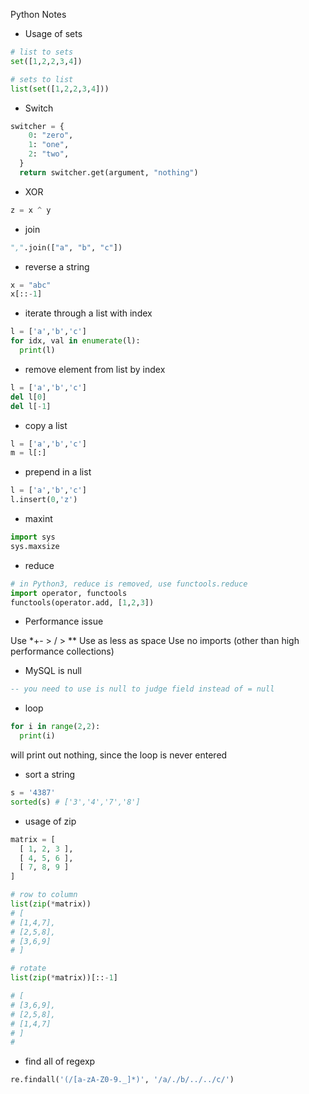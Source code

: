 Python Notes

* Usage of sets

```python
# list to sets
set([1,2,2,3,4])

# sets to list
list(set([1,2,2,3,4]))
```

* Switch

```python
switcher = {
    0: "zero",
    1: "one",
    2: "two",
  }
  return switcher.get(argument, "nothing")
```

* XOR

```python
z = x ^ y
```

* join

```python
",".join(["a", "b", "c"])
```

* reverse a string

```python
x = "abc"
x[::-1]
```

* iterate through a list with index

```python
l = ['a','b','c']
for idx, val in enumerate(l):
  print(l)
```

* remove element from list by index

```python
l = ['a','b','c']
del l[0]
del l[-1]
```

* copy a list

```python
l = ['a','b','c']
m = l[:]
```

* prepend in a list

```python
l = ['a','b','c']
l.insert(0,'z')
```

* maxint

```python
import sys
sys.maxsize
```

* reduce

```python
# in Python3, reduce is removed, use functools.reduce
import operator, functools
functools(operator.add, [1,2,3])
```

* Performance issue

Use \*+- > / > \*\*
Use as less as space
Use no imports (other than high performance collections)

* MySQL is null

```SQL
-- you need to use is null to judge field instead of = null
```

* loop

```python
for i in range(2,2):
  print(i)
```

will print out nothing, since the loop is never entered

* sort a string

```python
s = '4387'
sorted(s) # ['3','4','7','8']
```

* usage of zip

```python
matrix = [
  [ 1, 2, 3 ],
  [ 4, 5, 6 ],
  [ 7, 8, 9 ]
]

# row to column
list(zip(*matrix))
# [
# [1,4,7],
# [2,5,8],
# [3,6,9]
# ]

# rotate
list(zip(*matrix))[::-1]

# [
# [3,6,9],
# [2,5,8],
# [1,4,7]
# ]
#
```

* find all of regexp

```python
re.findall('(/[a-zA-Z0-9._]*)', '/a/./b/../../c/')
```
